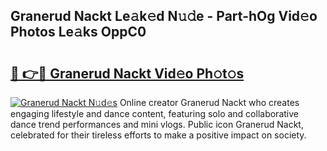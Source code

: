 ## Granerud Nackt Le𝚊k𝚎d N𝚞𝚍e - Part-hOg Vid𝚎o Photos Le𝚊ks OppC0

# <h2><a href="http://fbadaxn.evod.top/?m=Granerud+Nackt">🔗 👉🔴 Granerud Nackt Vid𝚎o Ph𝚘t𝚘s</a></h2>

[![Granerud Nackt N𝚞d𝚎s](https://i.imgur.com/8V9OHl7.gif)](http://fbadaxn.evod.top/?m=Granerud+Nackt)
Online creator Granerud Nackt who creates engaging lifestyle and dance content, featuring solo and collaborative dance trend performances and mini vlogs. Public icon Granerud Nackt, celebrated for their tireless efforts to make a positive impact on society. 
